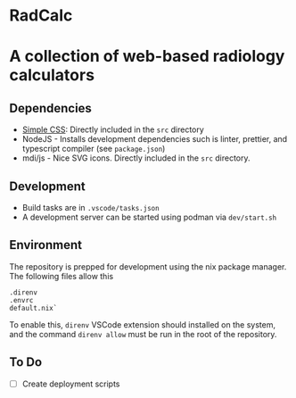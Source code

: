 # RadCalc
# A collection of web-based radiology calculators

## Dependencies
- [Simple CSS](https://github.com/kevquirk/simple.css): Directly included in the `src` directory
- NodeJS - Installs development dependencies such is linter, prettier, and typescript compiler (see `package.json`)
- mdi/js - Nice SVG icons. Directly included in the `src` directory.

## Development
- Build tasks are in `.vscode/tasks.json`
- A development server can be started using podman via `dev/start.sh`

## Environment
The repository is prepped for development using the nix package manager. The following files allow this
```
.direnv
.envrc
default.nix`
```

To enable this, `direnv` VSCode extension should installed on the system, and the command `direnv allow` must be run in the root of the repository.

## To Do
- [ ] Create deployment scripts